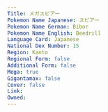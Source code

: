 ```yaml
---
﻿Title: メガスピアー
Pokemon Name Japanese: スピアー
Pokemon Name German: Bibor
Pokemon Name English: Beedrill
Language Card: Japanese
National Dex Number: 15
Region: Kanto
Regional Form: false
Additional Form: false
Mega: true
Gigantamax: false
Cover: false
Link: 
Owned: 
---
```

